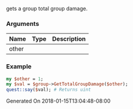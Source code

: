 gets a group total group damage.
### Arguments
**Name**|**Type**|**Description**
:---|:---|:---
other||

### Example

```perl
my $other = 1;
my $val = $group->GetTotalGroupDamage($other);
quest::say($val); # Returns uint
```


Generated On 2018-01-15T13:04:48-08:00